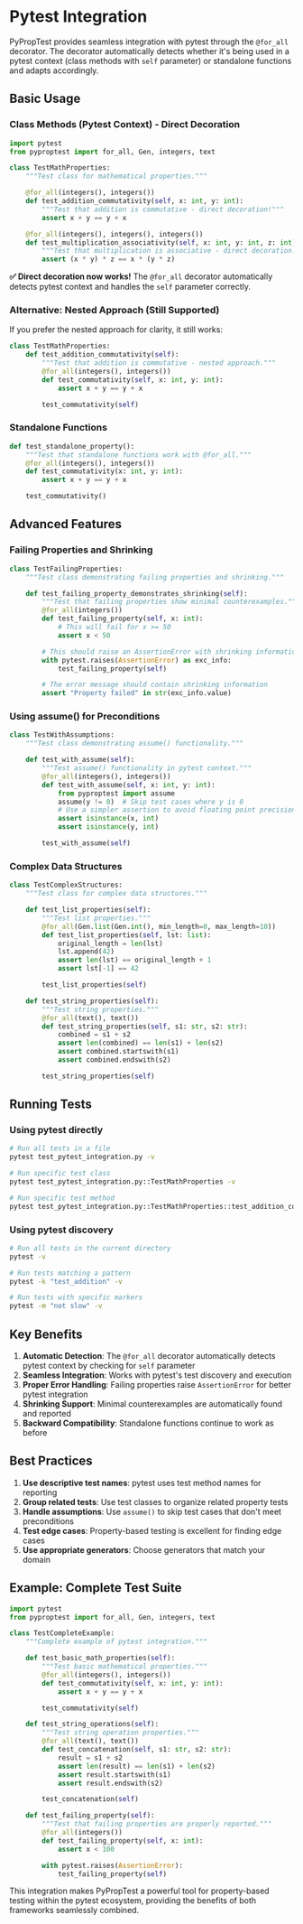 # Pytest Integration

PyPropTest provides seamless integration with pytest through the `@for_all` decorator. The decorator automatically detects whether it's being used in a pytest context (class methods with `self` parameter) or standalone functions and adapts accordingly.

## Basic Usage

### Class Methods (Pytest Context) - Direct Decoration

```python
import pytest
from pyproptest import for_all, Gen, integers, text

class TestMathProperties:
    """Test class for mathematical properties."""

    @for_all(integers(), integers())
    def test_addition_commutativity(self, x: int, y: int):
        """Test that addition is commutative - direct decoration!"""
        assert x + y == y + x

    @for_all(integers(), integers(), integers())
    def test_multiplication_associativity(self, x: int, y: int, z: int):
        """Test that multiplication is associative - direct decoration!"""
        assert (x * y) * z == x * (y * z)
```

**✅ Direct decoration now works!** The `@for_all` decorator automatically detects pytest context and handles the `self` parameter correctly.

### Alternative: Nested Approach (Still Supported)

If you prefer the nested approach for clarity, it still works:

```python
class TestMathProperties:
    def test_addition_commutativity(self):
        """Test that addition is commutative - nested approach."""
        @for_all(integers(), integers())
        def test_commutativity(self, x: int, y: int):
            assert x + y == y + x

        test_commutativity(self)
```

### Standalone Functions

```python
def test_standalone_property():
    """Test that standalone functions work with @for_all."""
    @for_all(integers(), integers())
    def test_commutativity(x: int, y: int):
        assert x + y == y + x

    test_commutativity()
```

## Advanced Features

### Failing Properties and Shrinking

```python
class TestFailingProperties:
    """Test class demonstrating failing properties and shrinking."""

    def test_failing_property_demonstrates_shrinking(self):
        """Test that failing properties show minimal counterexamples."""
        @for_all(integers())
        def test_failing_property(self, x: int):
            # This will fail for x >= 50
            assert x < 50

        # This should raise an AssertionError with shrinking information
        with pytest.raises(AssertionError) as exc_info:
            test_failing_property(self)

        # The error message should contain shrinking information
        assert "Property failed" in str(exc_info.value)
```

### Using assume() for Preconditions

```python
class TestWithAssumptions:
    """Test class demonstrating assume() functionality."""

    def test_with_assume(self):
        """Test assume() functionality in pytest context."""
        @for_all(integers(), integers())
        def test_with_assume(self, x: int, y: int):
            from pyproptest import assume
            assume(y != 0)  # Skip test cases where y is 0
            # Use a simpler assertion to avoid floating point precision issues
            assert isinstance(x, int)
            assert isinstance(y, int)

        test_with_assume(self)
```

### Complex Data Structures

```python
class TestComplexStructures:
    """Test class for complex data structures."""

    def test_list_properties(self):
        """Test list properties."""
        @for_all(Gen.list(Gen.int(), min_length=0, max_length=10))
        def test_list_properties(self, lst: list):
            original_length = len(lst)
            lst.append(42)
            assert len(lst) == original_length + 1
            assert lst[-1] == 42

        test_list_properties(self)

    def test_string_properties(self):
        """Test string properties."""
        @for_all(text(), text())
        def test_string_properties(self, s1: str, s2: str):
            combined = s1 + s2
            assert len(combined) == len(s1) + len(s2)
            assert combined.startswith(s1)
            assert combined.endswith(s2)

        test_string_properties(self)
```

## Running Tests

### Using pytest directly

```bash
# Run all tests in a file
pytest test_pytest_integration.py -v

# Run specific test class
pytest test_pytest_integration.py::TestMathProperties -v

# Run specific test method
pytest test_pytest_integration.py::TestMathProperties::test_addition_commutativity -v
```

### Using pytest discovery

```bash
# Run all tests in the current directory
pytest -v

# Run tests matching a pattern
pytest -k "test_addition" -v

# Run tests with specific markers
pytest -m "not slow" -v
```

## Key Benefits

1. **Automatic Detection**: The `@for_all` decorator automatically detects pytest context by checking for `self` parameter
2. **Seamless Integration**: Works with pytest's test discovery and execution
3. **Proper Error Handling**: Failing properties raise `AssertionError` for better pytest integration
4. **Shrinking Support**: Minimal counterexamples are automatically found and reported
5. **Backward Compatibility**: Standalone functions continue to work as before

## Best Practices

1. **Use descriptive test names**: pytest uses test method names for reporting
2. **Group related tests**: Use test classes to organize related property tests
3. **Handle assumptions**: Use `assume()` to skip test cases that don't meet preconditions
4. **Test edge cases**: Property-based testing is excellent for finding edge cases
5. **Use appropriate generators**: Choose generators that match your domain

## Example: Complete Test Suite

```python
import pytest
from pyproptest import for_all, Gen, integers, text

class TestCompleteExample:
    """Complete example of pytest integration."""

    def test_basic_math_properties(self):
        """Test basic mathematical properties."""
        @for_all(integers(), integers())
        def test_commutativity(self, x: int, y: int):
            assert x + y == y + x

        test_commutativity(self)

    def test_string_operations(self):
        """Test string operation properties."""
        @for_all(text(), text())
        def test_concatenation(self, s1: str, s2: str):
            result = s1 + s2
            assert len(result) == len(s1) + len(s2)
            assert result.startswith(s1)
            assert result.endswith(s2)

        test_concatenation(self)

    def test_failing_property(self):
        """Test that failing properties are properly reported."""
        @for_all(integers())
        def test_failing_property(self, x: int):
            assert x < 100

        with pytest.raises(AssertionError):
            test_failing_property(self)
```

This integration makes PyPropTest a powerful tool for property-based testing within the pytest ecosystem, providing the benefits of both frameworks seamlessly combined.
